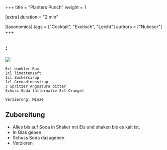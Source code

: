+++
title = "Planters Punch"
weight = 1

[extra]
duration = "2 min"

[taxonomies]
tags = ["Cocktail", "Exotisch", "Leicht"]
authors = ["Nukesor"]
+++

## :

<div class="image" alt="Planters Punch">
    <img src="/cocktails/planters_punch.webp" style="width:auto;"></img>
</div>


```
6cl dunkler Rum 
2cl limettensaft
1cl Zuckersirup
1cl Grenadinensirup
3 Spritzer Angostura bitter
Schuss Soda (alternativ 8cl Orange)

Verzierung: Minze
```

## Zubereitung

- Alles bis auf Soda in Shaker mit Eis und shaken bis es kalt ist.
- In Glas geben.
- Schuss Soda dazugeben
- Verzieren
